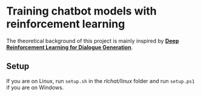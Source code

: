 # Training chatbot models with reinforcement learning

The theoretical background of this project is mainly inspired by **[Deep Reinforcement Learning for Dialogue Generation](https://arxiv.org/abs/1606.01541)**.

## Setup

If you are on Linux, run ``setup.sh`` in the *rlchat/linux* folder and run ``setup.ps1`` if you are on Windows.
